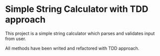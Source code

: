 # Simple String Calculator with TDD approach

 This project is a simple string calculator which parses and validates input from user.

All methods have been writed and refactored with TDD approach.
